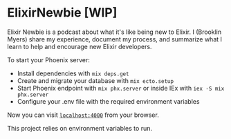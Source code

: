 # ElixirNewbie [WIP]

Elixir Newbie is a podcast about what it's like being new to Elixir. I (Brooklin Myers) share my experience, document my process, and summarize what I learn to help and encourage new Elixir developers.

To start your Phoenix server:

  * Install dependencies with `mix deps.get`
  * Create and migrate your database with `mix ecto.setup`
  * Start Phoenix endpoint with `mix phx.server` or inside IEx with `iex -S mix phx.server`
  * Configure your .env file with the required environment variables

Now you can visit [`localhost:4000`](http://localhost:4000) from your browser.

This project relies on environment variables to run.